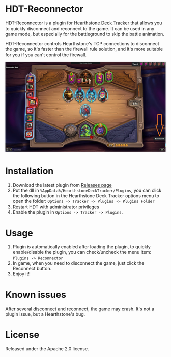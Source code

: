 # HDT-Reconnector
HDT-Reconnector is a plugin for [Hearthstone Deck Tracker](https://github.com/HearthSim/Hearthstone-Deck-Tracker) that allows you to quickly disconnect and reconnect to the game. It can be used in any game mode, but especially for the battleground to skip the battle animation.  
 
HDT-Reconnector controls Hearthstone's TCP connections to disconnect the game, so it's faster than the firewall rule solution, and it's more suitable for you if you can't control the firewall.

![HDT-Reconnector](images/sample.png?raw=true)

# Installation
1. Download the latest plugin from [Releases page](https://github.com/haoruan/HDT-Reconnector/releases)
2. Put the dll in `%AppData%/HearthstoneDeckTracker/Plugins`,  you can click the following button in the Hearthstone Deck Tracker options menu to open the folder: `Options -> Tracker -> Plugins -> Plugins Folder`
3. Restart HDT with administrator privileges
4. Enable the plugin in `Options -> Tracker -> Plugins`.

# Usage

1. Plugin is automatically enabled after loading the plugin, to quickly enable/disable the plugin, you can check/uncheck the menu item: `Plugins -> Reconnector`
2. In game, when you need to disconnect the game, just click the Reconnect button.
3. Enjoy it!

# Known issues
After several disconnect and reconnect, the game may crash. It's not a plugin issue, but a Hearthstone's bug.

# License
Released under the Apache 2.0 license.
